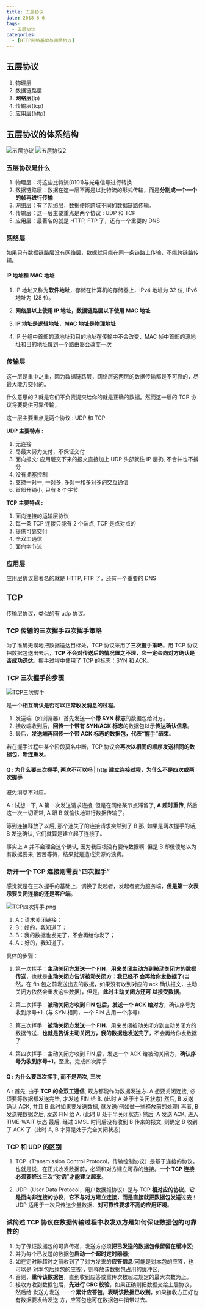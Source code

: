 ```yaml
---
title: 五层协议
date: 2018-6-6
tags:
  - 五层协议
categories:
  - [HTTP网络基础与网络协议]
---
```


## 五层协议

1. 物理层
2. 数据链路层
3. **网络层**(ip)
4. 传输层(tcp)
5. 应用层(http)

## 五层协议的体系结构

![五层协议](./imgs/五层协议.png)
![五层协议2](./imgs/五层协议2.jpg)

### 五层协议是什么

1. 物理层：将这些比特流(0101)与光电信号进行转换
2. 数据链路层：数据在这一层不再是以比特流的形式传输，而是**分割成一个一个的帧再进行传输**
3. 网络层：有了网络层，数据便能跨域不同的数据链路传输。
4. 传输层：这一层主要重点是两个协议 : UDP 和 TCP
5. 应用层：最著名的就是 HTTP, FTP 了，还有一个重要的 DNS

### 网络层

如果只有数据链路层没有网络层，数据就只能在同一条链路上传输，不能跨链路传输。

#### IP 地址和 MAC 地址

1. IP 地址又称为**软件地址**，存储在计算机的存储器上，IPv4 地址为 32 位, IPv6 地址为 128 位。

2. **网络层以上使用 IP 地址，数据链路层以下使用 MAC 地址**
3. **IP 地址是逻辑地址**，**MAC 地址是物理地址**
4. IP 分组中首部的源地址和目的地址在传输中不会改变，MAC 帧中首部的源地址和目的地址每到一个路由器会改变一次

### 传输层

这一层是重中之重，因为数据链路层，网络层这两层的数据传输都是不可靠的，尽最大能力交付的。

什么意思的？就是它们不负责提交给你的就是正确的数据。然而这一层的 TCP 协议将要提供可靠传输，

这一层主要重点是两个协议 : UDP 和 TCP

**UDP 主要特点 :**

1. 无连接
2. 尽最大努力交付，不保证交付
3. 面向报文: 应用层交下来的报文直接加上 UDP 头部就往 IP 层扔, 不合并也不拆分
4. 没有拥塞控制
5. 支持一对一, 一对多, 多对一和多对多的交互通信
6. 首部开销小, 只有 8 个字节

**TCP 主要特点 :**

1. 面向连接的运输层协议
2. 每一条 TCP 连接只能有 2 个端点, TCP 是点对点的
3. 提供可靠交付
4. 全双工通信
5. 面向字节流

### 应用层

应用层协议最著名的就是 HTTP, FTP 了，还有一个重要的 DNS

## TCP

传输层协议，类似的有 udp 协议。

### TCP 传输的三次握手四次挥手策略

为了准确无误地把数据送达目标处，TCP 协议采用了**三次握手策略**。用 TCP 协议把数据包送出去后，**TCP 不会对传送后的情况置之不理，它一定会向对方确认是否成功送达**。握手过程中使用了 TCP 的标志：SYN 和 ACK。

### TCP 三次握手的步骤

![TCP三次握手](./imgs/TCP三次握手.png)

是一个**相互确认是否可以正常收发消息的过程**。

1. 发送端（如浏览器）首先发送一个**带 SYN 标志**的数据包给对方。
2. 接收端收到后，**回传一个带有 SYN/ACK 标志**的数据包以示**传达确认信息**。
3. 最后，**发送端再回传一个带 ACK 标志的数据包，代表“握手”结束**。

若在握手过程中某个阶段莫名中断，TCP 协议会**再次以相同的顺序发送相同的数据包**，**断连重发**。

#### Q : 为什么要三次握手, 两次不可以吗 | http 建立连接过程，为什么不是四次或两次握手

避免消息不对应。

A : 试想一下, A 第一次发送请求连接, 但是在网络某节点滞留了, **A 超时重传**, 然后这一次一切正常, A 跟 B 就愉快地进行数据传输了。

等到连接释放了以后, 那个迷失了的连接请求突然到了 B 那, 如果是两次握手的话, B 发送确认, 它们就算是建立起了连接了。

事实上 A 并不会理会这个确认, 因为我压根没有要传数据啊. 但是 B 却傻傻地以为有数据要来, 苦苦等待，结果就是造成资源的浪费。

### 断开一个 TCP 连接则需要“四次握手”

感觉就是在三次握手的基础上，调换了发起者，发起者变为服务端，**但是第一次表示要关闭连接的还是客户端**。

![TCP四次挥手.png](./imgs/TCP四次挥手.png)

1. A：请求关闭链接；
2. B：好的，我知道了；
3. B：我的数据也发完了，不会再给你发了；
4. A：好的，我知道了。

具体的步骤：

1. 第一次挥手：**主动关闭方发送一个 FIN**，**用来关闭主动方到被动关闭方的数据传送**，也就是**主动关闭方告诉被动关闭方：我已经不 会再给你发数据了**(当然，在 fin 包之前发送出去的数据，如果没有收到对应的 ack 确认报文，主动关闭方依然会重发这些数据)，但是，**此时主动关闭方还可 以接受数据**。

2. 第二次挥手：**被动关闭方收到 FIN 包后，发送一个 ACK 给对方**，确认序号为收到序号+1（与 SYN 相同，一个 FIN 占用一个序号）

3. 第三次挥手：**被动关闭方发送一个 FIN**，用来关闭被动关闭方到主动关闭方的数据传送，**也就是告诉主动关闭方，我的数据也发送完了**，不会再给你发数据了

4. 第四次挥手：主动关闭方收到 FIN 后，发送一个 ACK 给被动关闭方，**确认序号为收到序号+1**，至此，完成四次挥手

#### Q : 为什么要四次挥手, 而不是两次, 三次

A : 首先, 由于 **TCP 的全双工通信**, 双方都能作为数据发送方.
A 想要关闭连接, 必须要等数据都发送完毕, 才发送 FIN 给 B. (此时 A 处于半关闭状态)
然后, B 发送确认 ACK, 并且 B 此时如果要发送数据, 就发送(例如做一些释放前的处理)
再者, B 发送完数据之后, 发送 FIN 给 A. (此时 B 处于半关闭状态)
然后, A 发送 ACK, 进入 TIME-WAIT 状态
最后, 经过 2MSL 时间后没有收到 B 传来的报文, 则确定 B 收到了 ACK 了. (此时 A, B 才算是处于完全关闭状态)

### TCP 和 UDP 的区别

1. TCP（Transmission Control Protocol，传输控制协议）是基于连接的协议，也就是说，在正式收发数据前，必须和对方建立可靠的连接。**一个 TCP 连接必须要经过三次“对话”才能建立起来**。

2. UDP（User Data Protocol，用户数据报协议）是与 TCP **相对应的协议**。**它是面向非连接的协议**，**它不与对方建立连接，而是直接就把数据包发送过去**！ UDP 适用于一次只传送少量数据、**对可靠性要求不高的应用环境**。

### 试简述 TCP 协议在数据传输过程中收发双方是如何保证数据包的可靠性的

1. 为了保证数据包的可靠传递，发送方必须**把已发送的数据包保留留在缓冲区**;
2. 并为每个已发送的数据包**启动一个超时定时器器**;
3. 如在定时器超时之前收到了了对方发来的**应答信息**(可能是对本包的应答，也可以是 对本包后续包的应答)，则释放该数据包占用的缓冲区;
4. 否则，**重传该数据包**，直到收到应答或重传次数超过规定的最大次数为止。
5. 接收方收到数据包后，**先进行 CRC 校验**，如果正确则把数据交给上层协议，然后给 发送方发送一一个**累计应答包，表明该数据已收到**，如果接收方正好也有数据要发给发送 方，应答包也可在数据包中捎带过去。
